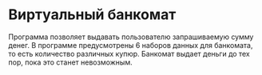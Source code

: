 # Виртуальный банкомат

Программа позволяет выдавать пользователю запрашиваемую сумму денег. В программе предусмотрены 6 наборов данных для банкомата, то есть количество различных купюр.
Банкомат выдает деньги до тех пор, пока это станет невозможным.

